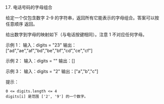 17. 电话号码的字母组合

给定一个仅包含数字 2-9 的字符串，返回所有它能表示的字母组合。答案可以按 任意顺序 返回。

给出数字到字母的映射如下（与电话按键相同）。注意 1 不对应任何字母。

 

示例 1：
输入：digits = "23"
输出：["ad","ae","af","bd","be","bf","cd","ce","cf"]


示例 2：
输入：digits = ""
输出：[]


示例 3：
输入：digits = "2"
输出：["a","b","c"]

 

提示：

    0 <= digits.length <= 4
    digits[i] 是范围 ['2', '9'] 的一个数字。

